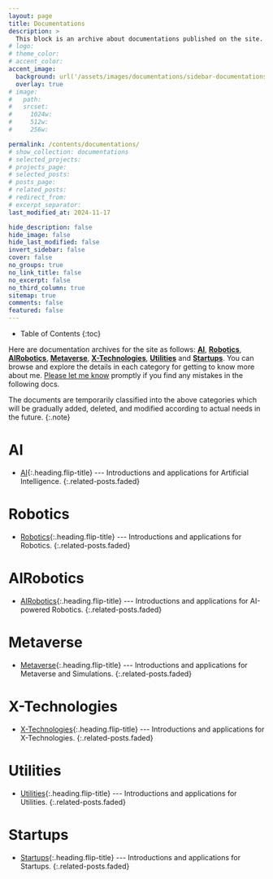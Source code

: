 ```yaml
---
layout: page
title: Documentations
description: >
  This block is an archive about documentations published on the site.
# logo:
# theme_color:
# accent_color:
accent_image:
  background: url('/assets/images/documentations/sidebar-documentations.jpg') center/cover
  overlay: true
# image:
#   path:
#   srcset:
#     1024w:
#     512w:
#     256w:

permalink: /contents/documentations/
# show_collection: documentations
# selected_projects:
# projects_page:
# selected_posts:
# posts_page:
# related_posts:
# redirect_from:
# excerpt_separator:
last_modified_at: 2024-11-17

hide_description: false
hide_image: false
hide_last_modified: false
invert_sidebar: false
cover: false
no_groups: true
no_link_title: false
no_excerpt: false
no_third_column: true
sitemap: true
comments: false
featured: false
---
```


- Table of Contents
{:toc}

Here are documentation archives for the site as follows: **[AI]**, **[Robotics]**, **[AIRobotics]**, **[Metaverse]**, **[X-Technologies]**, **[Utilities]** and **[Startups]**. You can browse and explore the details in each category for getting to know more about me. [Please let me know](mailto:jade.cong@qq.com) promptly if you find any mistakes in the following docs.

The documents are temporarily classified into the above categories which will be gradually added, deleted, and modified according to actual needs in the future.
{:.note}

# AI

* [AI]{:.heading.flip-title} --- Introductions and applications for Artificial Intelligence.
{:.related-posts.faded}

# Robotics

* [Robotics]{:.heading.flip-title} --- Introductions and applications for Robotics.
{:.related-posts.faded}

# AIRobotics

* [AIRobotics]{:.heading.flip-title} --- Introductions and applications for AI-powered Robotics.
{:.related-posts.faded}

# Metaverse

* [Metaverse]{:.heading.flip-title} --- Introductions and applications for Metaverse and Simulations.
{:.related-posts.faded}

# X-Technologies

* [X-Technologies]{:.heading.flip-title} --- Introductions and applications for X-Technologies.
{:.related-posts.faded}

# Utilities

* [Utilities]{:.heading.flip-title} --- Introductions and applications for Utilities.
{:.related-posts.faded}

# Startups

* [Startups]{:.heading.flip-title} --- Introductions and applications for Startups.
{:.related-posts.faded}

[AI]: AI.md
[Robotics]: Robotics.md
[AIRobotics]: AIRobotics.md
[Metaverse]: Metaverse.md
[X-Technologies]: X-Technologies.md
[Utilities]: Utilities.md
[Startups]: Startups.md
